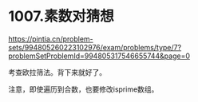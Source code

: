 1007.素数对猜想
==
https://pintia.cn/problem-sets/994805260223102976/exam/problems/type/7?problemSetProblemId=994805317546655744&page=0

考查欧拉筛法。背下来就好了。

注意，即使遍历到合数，也要修改isprime数组。
